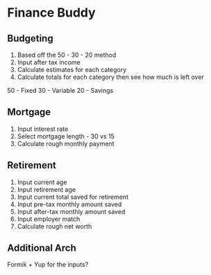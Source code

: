 # Finance Buddy

## Budgeting

1) Based off the 50 - 30 - 20 method
2) Input after tax income
3) Calculate estimates for each category
4) Calculate totals for each category then see how much is left over

50 - Fixed
30 - Variable
20 - Savings

## Mortgage

1) Input interest rate
2) Select mortgage length - 30 vs 15
3) Calculate rough monthly payment

## Retirement

1) Input current age
2) Input retirement age
3) Input current total saved for retirement
4) Input pre-tax monthly amount saved
5) Input after-tax monthly amount saved
6) Input employer match
7) Calculate rough net worth

## Additional Arch

Formik + Yup for the inputs?